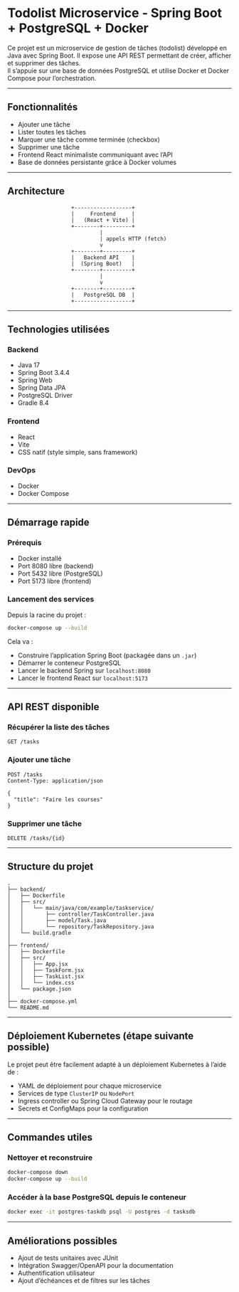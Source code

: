 # Todolist Microservice - Spring Boot + PostgreSQL + Docker

Ce projet est un microservice de gestion de tâches (todolist) développé en Java avec Spring Boot. Il expose une API REST permettant de créer, afficher et supprimer des tâches.  
Il s’appuie sur une base de données PostgreSQL et utilise Docker et Docker Compose pour l’orchestration.

---

## Fonctionnalités

- Ajouter une tâche
- Lister toutes les tâches
- Marquer une tâche comme terminée (checkbox)
- Supprimer une tâche
- Frontend React minimaliste communiquant avec l’API
- Base de données persistante grâce à Docker volumes

---

## Architecture

```
                    +------------------+
                    |     Frontend     |
                    |   (React + Vite) |
                    +--------+---------+
                             |
                             | appels HTTP (fetch)
                             v
                    +--------+---------+
                    |   Backend API    |
                    |  (Spring Boot)   |
                    +--------+---------+
                             |
                             v
                    +--------+---------+
                    |   PostgreSQL DB  |
                    +------------------+
```

---

## Technologies utilisées

### Backend

- Java 17
- Spring Boot 3.4.4
- Spring Web
- Spring Data JPA
- PostgreSQL Driver
- Gradle 8.4

### Frontend

- React
- Vite
- CSS natif (style simple, sans framework)

### DevOps

- Docker
- Docker Compose

---

## Démarrage rapide

### Prérequis

- Docker installé
- Port 8080 libre (backend)
- Port 5432 libre (PostgreSQL)
- Port 5173 libre (frontend)

### Lancement des services

Depuis la racine du projet :

```bash
docker-compose up --build
```

Cela va :
- Construire l’application Spring Boot (packagée dans un `.jar`)
- Démarrer le conteneur PostgreSQL
- Lancer le backend Spring sur `localhost:8080`
- Lancer le frontend React sur `localhost:5173`

---

## API REST disponible

### Récupérer la liste des tâches

```http
GET /tasks
```

### Ajouter une tâche

```http
POST /tasks
Content-Type: application/json

{
  "title": "Faire les courses"
}
```

### Supprimer une tâche

```http
DELETE /tasks/{id}
```

---

## Structure du projet

```
.
├── backend/
│   ├── Dockerfile
│   ├── src/
│   │   └── main/java/com/example/taskservice/
│   │       ├── controller/TaskController.java
│   │       ├── model/Task.java
│   │       └── repository/TaskRepository.java
│   └── build.gradle
│
├── frontend/
│   ├── Dockerfile
│   ├── src/
│   │   ├── App.jsx
│   │   ├── TaskForm.jsx
│   │   ├── TaskList.jsx
│   │   └── index.css
│   └── package.json
│
├── docker-compose.yml
└── README.md
```

---

## Déploiement Kubernetes (étape suivante possible)

Le projet peut être facilement adapté à un déploiement Kubernetes à l’aide de :
- YAML de déploiement pour chaque microservice
- Services de type `ClusterIP` ou `NodePort`
- Ingress controller ou Spring Cloud Gateway pour le routage
- Secrets et ConfigMaps pour la configuration

---

## Commandes utiles

### Nettoyer et reconstruire

```bash
docker-compose down
docker-compose up --build
```

### Accéder à la base PostgreSQL depuis le conteneur

```bash
docker exec -it postgres-taskdb psql -U postgres -d tasksdb
```

---

## Améliorations possibles

- Ajout de tests unitaires avec JUnit
- Intégration Swagger/OpenAPI pour la documentation
- Authentification utilisateur
- Ajout d’échéances et de filtres sur les tâches  